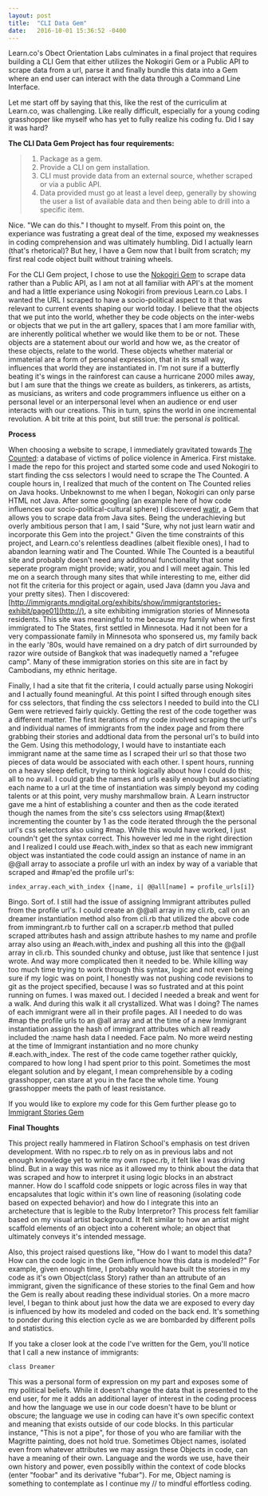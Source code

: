 ```yaml
---
layout: post
title:  "CLI Data Gem"
date:   2016-10-01 15:36:52 -0400
---
```



Learn.co's Obect Orientation Labs culminates in a final project that requires building a CLI Gem that either utilizes the Nokogiri Gem or a Public API to scrape data from a url, parse it and finally bundle this data into a Gem where an end user can interact with the data through a Command Line Interface.  

Let me start off by saying that this, like the rest of the curriculim at Learn.co, was challenging.  Like really difficult, especially for a young coding grasshopper like myself who has yet to fully realize his coding fu.  Did I say it was hard?

**The CLI Data Gem Project has four requirements:**

> 1. Package as a gem.
> 2. Provide a CLI on gem installation.
> 3. CLI must provide data from an external source, whether scraped or via a public API.
> 4. Data provided must go at least a level deep, generally by showing the user a list of available data and then being able to drill into a specific item.

Nice.  "We can do this." I thought to myself.  From this point on, the experiance was fustrating a great deal of the time, exposed my weaknesses in coding comprehension and was ultimately humbling.  Did I actually learn (that's rhetorical)?  But hey, I have a Gem now that I built from scratch; my first real code object built without training wheels.  

For the CLI Gem project, I chose to use the [Nokogiri Gem](https://rubygems.org/gems/nokogiri/versions/1.6.8http://) to scrape data rather than a Public API, as I am not at all familiar with API's at the moment and had a little experiance using Nokogiri from previous Learn.co Labs.  I wanted the URL I scraped to have a socio-political aspect to it that was relevant to current events shaping our world today.  I believe that the objects that we put into the world, whether they be code objects on the inter-webs or objects that we put in the art gallery, spaces that I am more familiar with, are inherently political whether we  would like them to be or not.  These objects are a statement about our world and how we, as the creator of these objects, relate to the world.  These objects whether material or immaterial are a form of personal expression, that in its small way, influences that world they are instantiated in.  I'm not sure if a butterfly beating it's wings in the rainforest can cause a hurricane 2000 miles away, but I am sure that the things we create as builders, as tinkerers, as artists, as musicians, as writers and code programmers influence us either on a personal level or an interpersonal level when an audience or end user interacts with our creations.  This in turn, spins the world in one incremental revolution.  A bit trite at this point, but still true: the personal *is* political.

**Process**

When choosing a website to scrape, I immediately gravitated towards [The Counted](https://www.theguardian.com/us-news/ng-interactive/2015/jun/01/the-counted-police-killings-us-databasehttp://): a database of victims of police violence in America.  First mistake.  I made the repo for this project and started some code and used Nokogiri to start finding the css selectors I would need to scrape the The Counted.  A couple hours in, I realized that much of the content on The Counted relies on Java hooks.  Unbeknownst to me when I began, Nokogiri can only parse HTML not Java.  After some googling (an example here of how code influences our socio-political-cultural sphere) I discovered  [watir](https://rubygems.org/gems/watir/versions/5.0.0http://), a Gem that allows you to scrape data from Java sites.  Being the underachieving but overly ambitious person that I am, I said "Sure, why not just learn watir and incorporate this Gem into the project."  Given the time constraints of this project, and Learn.co's relentless deadlines (albeit flexible ones), I had to abandon learning watir and The Counted.  While The Counted is a beautiful site and probably doesn't need any additonal functionality that some seperate program might provide;  watir, you and I will meet again.  This led me on a search through many sites that while interesting to me, either did not fit the criteria for this project or again, used Java (damn you Java and your pretty sites).  Then I discovered: [http://immigrants.mndigital.org/exhibits/show/immigrantstories-exhibit/page01](http://), a site exhibiting immigration stories of Minnesota residents.  This site was meaningful to me because my family when we first immigrated to The States, first settled in Minnesota.  Had it not been for a very compassionate family in Minnesota who sponsered us, my family back in the early '80s, would have remained on a dry patch of dirt surrounded by razor wire outside of Bangkok that was inadequetly named a "refugee camp".  Many of these immigration stories on this site are in fact by Cambodians, my ethnic heritage. 

Finally, I had a site that fit the criteria, I could actually parse using Nokogiri and I actually found meaningful.  At this point I sifted through enough sites for css selectors, that finding the css selectors I needed to build into the CLI Gem were retrieved fairly quickly.  Getting the rest of the code together was a different matter.  The first iterations of my code involved scraping the url's and individual names of immigrants from the index page and from there grabbing their stories and addtional data from the personal url's to build into the Gem.  Using this methodology, I would have to instantiate each immigrant name at the same time as I scraped their url so that those two pieces of data would be associated with each other.  I spent hours, running on a heavy sleep deficit, trying to think logically about how I could do this; all to no avail.  I could grab the names and urls easily enough but associating each name to a url at the time of instantiation was simply beyond my coding talents or at this point, very mushy marshmallow brain.  A Learn instructor gave me a hint of establishing a counter and then as the code iterated though the names from the site's css selectors using #map(&text) incrementing the counter by 1 as the code iterated through the the personal url's css selectors also using #map.  While this would have worked, I just coundn't get the syntax correct.   This however led me in the right direction and I realized I could use #each.with_index so that as each new immigrant object was instantiated the code could assign an instance of name in an @@all array to associate a profile url with an index by way of a variable that scraped and #map'ed the profile url's:

`index_array.each_with_index {|name, i| @@all[name] = profile_urls[i]}`

Bingo.  Sort of.  I still had the issue of assigning Immigrant attributes pulled from the profile url's.  I could create an @@all array in my cli.rb, call on an dreamer instantiation method also from cli.rb that utilized the above code from immingrant.rb to further call on a scraper.rb method that pulled scraped attributes hash and assign attribute hashes to my name and profile array  also using an #each.with_index and pushing all this into the @@all array in cli.rb.  This sounded chunky and obtuse, just like that sentence I just wrote. And way more complicated then it needed to be. While killing way too much time trying to work through this syntax, logic and not even being sure if my logic was on point, I honestly was not pushing code revisions to git as the project specified, because I was so fustrated and at this point running on fumes.  I was maxed out.  I decided I needed a break and went for a walk.  And during this walk it all crystallized.  What was I doing?  The names of each immigrant were all in their profile pages. All I needed to do was #map the profile urls to an @all array and  at the time of a new Immigrant instantiation assign the hash of immigrant attributes which all ready included the :name hash data I needed.  Face palm.  No more weird nesting at the time of Immigrant instantiation and no more chunky #.each.with_index.  The rest of the code came together rather quickly, compared to how long I had spent prior to this point.  Sometimes the most elegant solution and by elegant, I mean comprehensible by a coding grasshopper, can stare at you in the face the whole time.  Young grasshopper meets the path of least resistance.  

If you would like to explore my code for this Gem further please go to [Immigrant Stories Gem](https://github.com/zenglue/immigrant_stories_gem)

**Final Thoughts**

This project really hammered in Flatiron School's emphasis on test driven development.  With no rspec.rb to rely on as in previous labs and not enough knowledge yet to write my own rspec.rb, it felt like I was driving blind.  But in a way this was nice as it allowed my to think about the data that was scraped and how to interpret it using logic blocks in an abstract manner.  How do I scaffold code snippets or logic across files in way that encapsalutes that logic within it's own line of reasoning (isolating code based on expected behavior) and how do I integrate this into an archetecture that is legible to the Ruby Interpretor?  This process felt familiar based on my visual artist background. It felt similar to how an artist might scaffold elements of an object into a coherent whole; an object that ultimately conveys it's intended message.

Also, this project raised questions like, "How do I want to model this data?  How can the code logic in the Gem influence how this data is modeled?"  For example, given enough time, I probably would have built the stories in my code as it's own Object(class Story) rather than an attrubute of an immigrant, given the significance of these stories to the final Gem and how the Gem is really about reading these individual stories.  On a more macro level, I began to think about just how the data we are exposed to every day is influenced by how its modeled and coded on the back end.  It's something to ponder during this election cycle as we are bombarded by different polls and statistics. 

If you take a closer look at the code I've written for the Gem, you'll notice that I call a new instance of immigrants: 

```
class Dreamer
```

This was a personal form of expression on my part and exposes some of my political beliefs.  While it doesn't change the data that is presented to the end user, for me it adds an additional layer of interest in the coding process and how the language we use in our code doesn't have to be blunt or obscure; the language we use in coding can have it's own specific context and meaning that exists outside of our code blocks.  In this particular instance, "This is not a pipe", for those of you who are familiar with the Magritte painting, does not hold true.  Sometimes Object names, isolated even from whatever attributes we may assign these Objects in code, can have a meaning of their own.  Language and the words we use, have their own history and power, even possiblly within the context of code blocks (enter "foobar" and its derivative "fubar"). For me, Object naming is something to contemplate as I continue my // to mindful effortless coding.







